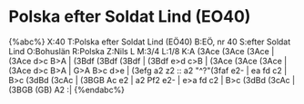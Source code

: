 # Polska efter Soldat Lind (EO40)

{%abc%}
X:40
T:Polska efter Soldat Lind (EÖ40)
B:EÖ, nr 40
S:efter Soldat Lind
O:Bohuslän
R:Polska
Z:Nils L
M:3/4
L:1/8
K:A
(3Ace (3Ace (3Ace | (3Ace d>c B>A | (3Bdf (3Bdf (3Bdf | (3Bdf e>d c>B |
(3Ace (3Ace (3Ace | (3Ace d>c B>A | G>A B>c d>e | (3efg a2 z2 ::
a2 "^?"(3faf e2- | ea fd c2 | B>c (3dBd (3cAc | (3BGB Ac e2 |
a2 Pf2 e2- | e>a fd c2 | B>c (3dBd (3cAc | (3BGB (GB) A2 :|
{%endabc%}
